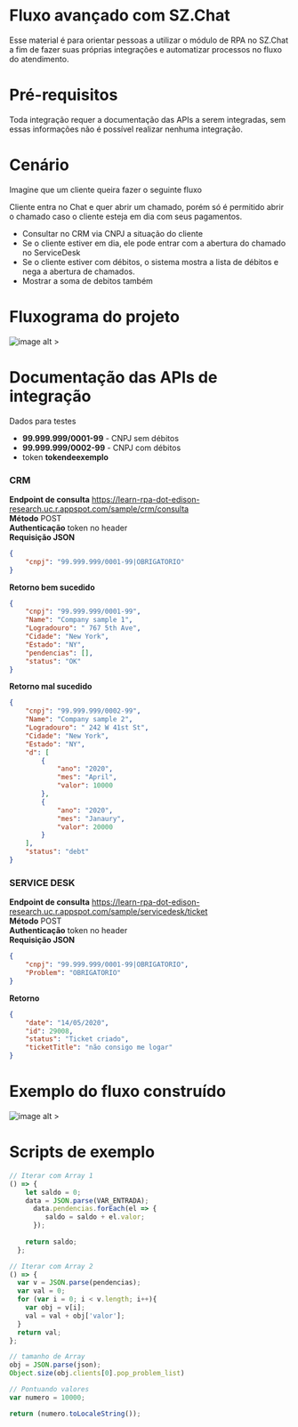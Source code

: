 # Fluxo avançado com SZ.Chat
Esse material é para orientar pessoas a utilizar o módulo de RPA no SZ.Chat a fim de fazer suas próprias integrações e automatizar processos no fluxo do atendimento.

# Pré-requisitos
Toda integração requer a documentação das APIs a serem integradas, sem essas informações não é possível realizar nenhuma integração.

# Cenário
Imagine que um cliente queira fazer o seguinte fluxo<br>

Cliente entra no Chat e quer abrir um chamado, porém só é permitido abrir o chamado caso o cliente esteja em dia com seus pagamentos.

* Consultar no CRM via CNPJ a situação do cliente
* Se o cliente estiver em dia, ele pode entrar com a abertura do chamado no ServiceDesk
* Se o cliente estiver com débitos, o sistema mostra a lista de débitos e nega a abertura de chamados.
* Mostrar a soma de debitos também

# Fluxograma do projeto

![image alt >](Fluxo-Exemplo.png)

# Documentação das APIs de integração

Dados para testes 
* **99.999.999/0001-99** - CNPJ sem débitos
* **99.999.999/0002-99** - CNPJ com débitos
* token **tokendeexemplo**

### CRM

**Endpoint de consulta** https://learn-rpa-dot-edison-research.uc.r.appspot.com/sample/crm/consulta<br>
**Método** POST<br>
**Authenticação** token no header<br>
**Requisição JSON**
```json
{
	"cnpj": "99.999.999/0001-99|OBRIGATORIO"
}
```
**Retorno bem sucedido**
```json
{
    "cnpj": "99.999.999/0001-99",
    "Name": "Company sample 1",
    "Logradouro": " 767 5th Ave",
    "Cidade": "New York",
    "Estado": "NY",
    "pendencias": [],
    "status": "OK"
}
```
**Retorno mal sucedido**
```json
{
    "cnpj": "99.999.999/0002-99",
    "Name": "Company sample 2",
    "Logradouro": " 242 W 41st St",
    "Cidade": "New York",
    "Estado": "NY",
    "d": [
        {
            "ano": "2020",
            "mes": "April",
            "valor": 10000
        },
        {
            "ano": "2020",
            "mes": "Janaury",
            "valor": 20000
        }
    ],
    "status": "debt"
}
```
### SERVICE DESK

**Endpoint de consulta** https://learn-rpa-dot-edison-research.uc.r.appspot.com/sample/servicedesk/ticket<br>
**Método** POST<br>
**Authenticação** token no header<br>
**Requisição JSON**
```json
{
    "cnpj": "99.999.999/0001-99|OBRIGATORIO",
    "Problem": "OBRIGATORIO"
}
```
**Retorno**
```json
{
    "date": "14/05/2020",
    "id": 29008,
    "status": "Ticket criado",
    "ticketTitle": "não consigo me logar"
}
```
# Exemplo do fluxo construído

![image alt >](Sugestao-De-Fluxo.png)

# Scripts de exemplo
```javascript
// Iterar com Array 1
() => {
    let saldo = 0;
    data = JSON.parse(VAR_ENTRADA);
      data.pendencias.forEach(el => {
         saldo = saldo + el.valor;
      });
  
    return saldo;
  };

// Iterar com Array 2
() => {
  var v = JSON.parse(pendencias);
  var val = 0;
  for (var i = 0; i < v.length; i++){
    var obj = v[i];
    val = val + obj['valor'];
  }
  return val;
};

// tamanho de Array
obj = JSON.parse(json);
Object.size(obj.clients[0].pop_problem_list)

// Pontuando valores
var numero = 10000;

return (numero.toLocaleString()); 
```
